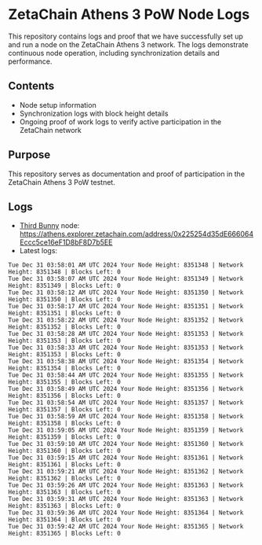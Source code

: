 # ZetaChain Athens 3 PoW Node Logs
This repository contains logs and proof that we have successfully set up and run a node on the ZetaChain Athens 3 network. The logs demonstrate continuous node operation, including synchronization details and performance.

## Contents
- Node setup information
- Synchronization logs with block height details
- Ongoing proof of work logs to verify active participation in the ZetaChain network

## Purpose
This repository serves as documentation and proof of participation in the ZetaChain Athens 3 PoW testnet.

## Logs

- [Third Bunny](https://thirdbunny.xyz/) node: https://athens.explorer.zetachain.com/address/0x225254d35dE666064Eccc5ce16eF1D8bF8D7b5EE
- Latest logs:
```
Tue Dec 31 03:58:01 AM UTC 2024 Your Node Height: 8351348 | Network Height: 8351348 | Blocks Left: 0
Tue Dec 31 03:58:07 AM UTC 2024 Your Node Height: 8351349 | Network Height: 8351349 | Blocks Left: 0
Tue Dec 31 03:58:12 AM UTC 2024 Your Node Height: 8351350 | Network Height: 8351350 | Blocks Left: 0
Tue Dec 31 03:58:17 AM UTC 2024 Your Node Height: 8351351 | Network Height: 8351351 | Blocks Left: 0
Tue Dec 31 03:58:22 AM UTC 2024 Your Node Height: 8351352 | Network Height: 8351352 | Blocks Left: 0
Tue Dec 31 03:58:28 AM UTC 2024 Your Node Height: 8351353 | Network Height: 8351353 | Blocks Left: 0
Tue Dec 31 03:58:33 AM UTC 2024 Your Node Height: 8351353 | Network Height: 8351353 | Blocks Left: 0
Tue Dec 31 03:58:38 AM UTC 2024 Your Node Height: 8351354 | Network Height: 8351354 | Blocks Left: 0
Tue Dec 31 03:58:44 AM UTC 2024 Your Node Height: 8351355 | Network Height: 8351355 | Blocks Left: 0
Tue Dec 31 03:58:49 AM UTC 2024 Your Node Height: 8351356 | Network Height: 8351356 | Blocks Left: 0
Tue Dec 31 03:58:54 AM UTC 2024 Your Node Height: 8351357 | Network Height: 8351357 | Blocks Left: 0
Tue Dec 31 03:58:59 AM UTC 2024 Your Node Height: 8351358 | Network Height: 8351358 | Blocks Left: 0
Tue Dec 31 03:59:05 AM UTC 2024 Your Node Height: 8351359 | Network Height: 8351359 | Blocks Left: 0
Tue Dec 31 03:59:10 AM UTC 2024 Your Node Height: 8351360 | Network Height: 8351360 | Blocks Left: 0
Tue Dec 31 03:59:15 AM UTC 2024 Your Node Height: 8351361 | Network Height: 8351361 | Blocks Left: 0
Tue Dec 31 03:59:21 AM UTC 2024 Your Node Height: 8351362 | Network Height: 8351362 | Blocks Left: 0
Tue Dec 31 03:59:26 AM UTC 2024 Your Node Height: 8351363 | Network Height: 8351363 | Blocks Left: 0
Tue Dec 31 03:59:31 AM UTC 2024 Your Node Height: 8351363 | Network Height: 8351363 | Blocks Left: 0
Tue Dec 31 03:59:36 AM UTC 2024 Your Node Height: 8351364 | Network Height: 8351364 | Blocks Left: 0
Tue Dec 31 03:59:42 AM UTC 2024 Your Node Height: 8351365 | Network Height: 8351365 | Blocks Left: 0
```
